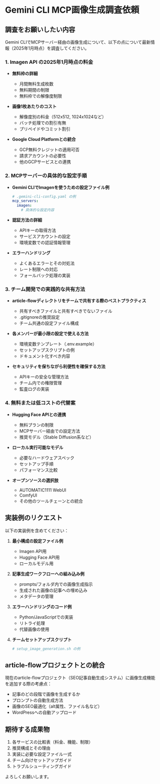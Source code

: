 # Gemini CLI MCP画像生成調査依頼

## 調査をお願いしたい内容

Gemini CLIでMCPサーバー経由の画像生成について、以下の点について最新情報（2025年1月時点）を調査してください。

### 1. Imagen API の2025年1月時点の料金

- **無料枠の詳細**
  - 月間無料生成枚数
  - 無料期間の制限
  - 無料枠での解像度制限

- **画像1枚あたりのコスト**
  - 解像度別の料金（512x512, 1024x1024など）
  - バッチ処理での割引有無
  - プリペイドやコミット割引

- **Google Cloud Platformとの統合**
  - GCP無料クレジットの適用可否
  - 請求アカウントの必要性
  - 他のGCPサービスとの連携

### 2. MCPサーバーの具体的な設定手順

- **Gemini CLIでImagenを使うための設定ファイル例**
  ```yaml
  # .gemini-cli-config.yaml の例
  mcp_servers:
    imagen:
      # 具体的な設定内容
  ```

- **認証方法の詳細**
  - APIキーの取得方法
  - サービスアカウントの設定
  - 環境変数での認証情報管理

- **エラーハンドリング**
  - よくあるエラーとその対処法
  - レート制限への対応
  - フォールバック処理の実装

### 3. チーム開発での実践的な共有方法

- **article-flowディレクトリをチームで共有する際のベストプラクティス**
  - 共有すべきファイルと共有すべきでないファイル
  - .gitignoreの推奨設定
  - チーム共通の設定ファイル構成

- **各メンバーが最小限の設定で使える方法**
  - 環境変数テンプレート（.env.example）
  - セットアップスクリプトの例
  - ドキュメント化すべき内容

- **セキュリティを保ちながら利便性を確保する方法**
  - APIキーの安全な管理方法
  - チーム内での権限管理
  - 監査ログの実装

### 4. 無料または低コストの代替案

- **Hugging Face APIとの連携**
  - 無料プランの制限
  - MCPサーバー経由での設定方法
  - 推奨モデル（Stable Diffusion系など）

- **ローカル実行可能なモデル**
  - 必要なハードウェアスペック
  - セットアップ手順
  - パフォーマンス比較

- **オープンソースの選択肢**
  - AUTOMATIC1111 WebUI
  - ComfyUI
  - その他のツールチェーンとの統合

## 実装例のリクエスト

以下の実装例を含めてください：

1. **最小構成の設定ファイル例**
   - Imagen API用
   - Hugging Face API用
   - ローカルモデル用

2. **記事生成ワークフローへの組み込み例**
   - prompts/フォルダ内での画像生成指示
   - 生成された画像の記事への埋め込み
   - メタデータの管理

3. **エラーハンドリングのコード例**
   - Python/JavaScriptでの実装
   - リトライ処理
   - 代替画像の使用

4. **チームセットアップスクリプト**
   ```bash
   # setup_image_generation.sh の例
   ```

## article-flowプロジェクトとの統合

現在のarticle-flowプロジェクト（SEO記事自動生成システム）に画像生成機能を追加する際の考慮点：

- 記事のどの段階で画像を生成するか
- プロンプトの自動生成方法
- 画像のSEO最適化（alt属性、ファイル名など）
- WordPressへの自動アップロード

## 期待する成果物

1. 各サービスの比較表（料金、機能、制限）
2. 推奨構成とその理由
3. 実装に必要な設定ファイル一式
4. チーム向けセットアップガイド
5. トラブルシューティングガイド

よろしくお願いします。